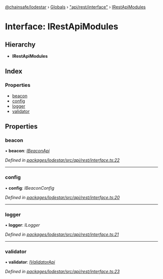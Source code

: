 [@chainsafe/lodestar](../README.md) › [Globals](../globals.md) › ["api/rest/interface"](../modules/_api_rest_interface_.md) › [IRestApiModules](_api_rest_interface_.irestapimodules.md)

# Interface: IRestApiModules

## Hierarchy

* **IRestApiModules**

## Index

### Properties

* [beacon](_api_rest_interface_.irestapimodules.md#beacon)
* [config](_api_rest_interface_.irestapimodules.md#config)
* [logger](_api_rest_interface_.irestapimodules.md#logger)
* [validator](_api_rest_interface_.irestapimodules.md#validator)

## Properties

###  beacon

• **beacon**: *[IBeaconApi](_api_impl_beacon_interface_.ibeaconapi.md)*

*Defined in [packages/lodestar/src/api/rest/interface.ts:22](https://github.com/ChainSafe/lodestar/blob/ee6564a3a/packages/lodestar/src/api/rest/interface.ts#L22)*

___

###  config

• **config**: *IBeaconConfig*

*Defined in [packages/lodestar/src/api/rest/interface.ts:20](https://github.com/ChainSafe/lodestar/blob/ee6564a3a/packages/lodestar/src/api/rest/interface.ts#L20)*

___

###  logger

• **logger**: *ILogger*

*Defined in [packages/lodestar/src/api/rest/interface.ts:21](https://github.com/ChainSafe/lodestar/blob/ee6564a3a/packages/lodestar/src/api/rest/interface.ts#L21)*

___

###  validator

• **validator**: *[IValidatorApi](_api_impl_validator_interface_.ivalidatorapi.md)*

*Defined in [packages/lodestar/src/api/rest/interface.ts:23](https://github.com/ChainSafe/lodestar/blob/ee6564a3a/packages/lodestar/src/api/rest/interface.ts#L23)*
